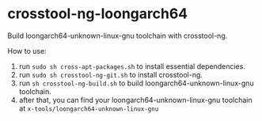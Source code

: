 # crosstool-ng-loongarch64

Build loongarch64-unknown-linux-gnu toolchain with crosstool-ng.



How to use:

1. run `sudo sh cross-apt-packages.sh` to install essential dependencies.
2. run `sudo sh crosstool-ng-git.sh` to install crosstool-ng.
3. run `sh crosstool-ng-build.sh` to build loongarch64-unknown-linux-gnu toolchain.
4. after that, you can find your loongarch64-unknown-linux-gnu toolchain at `x-tools/loongarch64-unknown-linux-gnu`
